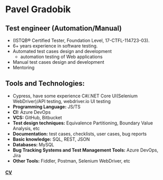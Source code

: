 # Pavel Gradobik

## Test engineer (Automation/Manual)  
* (ISTQB® Certified Tester, Foundation Level, 17-CTFL-114723-03).
* 6+ years experience in software testing.
* Automated test cases design and development
  * automation testing of Web applications
* Manual test cases design and development
* Mentoring

## Tools and Technologies:
* Cypress, have some experience C#/.NET Core UI(Selenium WebDriver)/API testing, webdriver.io UI testing
* __Programming Language:__ JS/TS
* __CI:__ Azure DevOps
* __VCS:__ GitHub, Bitbucket
* __Test design techniques:__ Equivalence Partitioning, Boundary Value Analysis, etc
* __Documentation:__ test cases, checklists, user cases, bug reports
* __Basic knowledge:__ SQL, REST, JSON
* __Databases:__ MySQL
* __Bug Tracking Systems and Test Management Tools:__ Azure DevOps, Jira
* __Other Tools:__ Fiddler, Postman, Selenium WebDriver, etc

#### [CV](https://drive.google.com/file/d/13xJQaYD5fWXVR26iBqJfCIIaLBILeiXO/view?usp=sharing)
